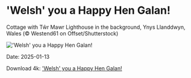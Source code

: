 # 'Welsh' you a Happy Hen Galan!

Cottage with Tŵr Mawr Lighthouse in the background, Ynys Llanddwyn, Wales (© Westend61 on Offset/Shutterstock)

!['Welsh' you a Happy Hen Galan!](https://bing.com/th?id=OHR.CoastalWales_EN-US9397534673_UHD.jpg&rf=LaDigue_UHD.jpg&pid=hp&w=1024&h=576&rs=1&c=4)

Date: 2025-01-13

Download 4k: ['Welsh' you a Happy Hen Galan!](https://bing.com/th?id=OHR.CoastalWales_EN-US9397534673_UHD.jpg&rf=LaDigue_UHD.jpg&pid=hp&w=3840&h=2160&rs=1&c=4)

